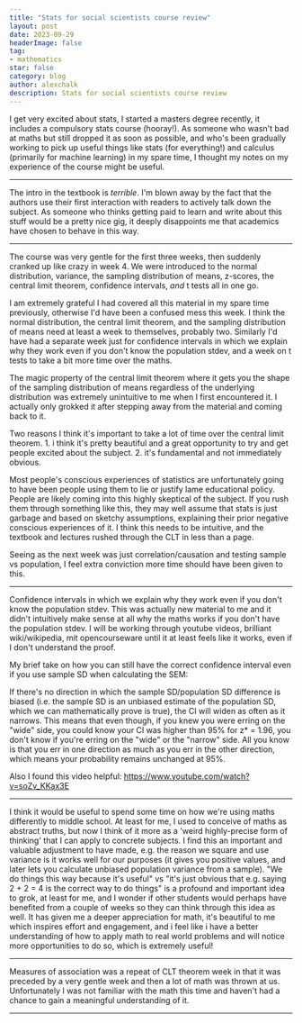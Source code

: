 ```yaml
---
title: "Stats for social scientists course review"
layout: post
date: 2023-09-29
headerImage: false
tag:
- mathematics
star: false
category: blog
author: alexchalk
description: Stats for social scientists course review
---
```


I get very excited about stats, I started a masters degree recently, it includes a compulsory stats course (hooray!). As someone who wasn't bad at maths but still dropped it as soon as possible, and who's been gradually working to pick up useful things like stats (for everything!) and calculus (primarily for machine learning) in my spare time, I thought my notes on my experience of the course might be useful.

---

The intro in the textbook is *terrible*. I'm blown away by the fact that the authors use their first interaction with readers to actively talk down the subject. As someone who thinks getting paid to learn and write about this stuff would be a pretty nice gig, it deeply disappoints me that academics have chosen to behave in this way.

---

The course was very gentle for the first three weeks, then suddenly cranked up like crazy in week 4. We were introduced to the normal distribution, variance, the sampling distribution of means, z-scores, the central limit theorem, confidence intervals, *and* t tests all in one go.

I am extremely grateful I had covered all this material in my spare time previously, otherwise I'd have been a confused mess this week. I think the normal distribution, the central limit theorem, and the sampling distribution of means need at least a week to themselves, probably two. Similarly I'd have had a separate week just for confidence intervals in which we explain why they work even if you don't know the population stdev, and a week on t tests to take a bit more time over the maths.

The magic property of the central limit theorem where it gets you the shape of the sampling distribution of means regardless of the underlying distribution was extremely unintuitive to me when I first encountered it. I actually only grokked it after stepping away from the material and coming back to it.

Two reasons I think it's important to take a lot of time over the central limit theorem. 1. i think it's pretty beautiful and a great opportunity to try and get people excited about the subject. 2. it's fundamental and not immediately obvious. 

Most people's conscious experiences of statistics are unfortunately going to have been people using them to lie or justify lame educational policy. People are likely coming into this highly skeptical of the subject. If you rush them through something like this, they may well assume that stats is just garbage and based on sketchy assumptions, explaining their prior negative conscious experiences of it. I think this needs to be intuitive, and the textbook and lectures rushed through the CLT in less than a page.

Seeing as the next week was just correlation/causation and testing sample vs population, I feel extra conviction more time should have been given to this.

---

Confidence intervals in which we explain why they work even if you don't know the population stdev. This was actually new material to me and it didn't intuitively make sense at all why the maths works if you don't have the population stdev. I will be working through youtube videos, brilliant wiki/wikipedia, mit opencourseware until it at least feels like it works, even if I don't understand the proof.

My brief take on how you can still have the correct confidence interval even if you use sample SD when calculating the SEM:

If there's no direction in which the sample SD/population SD difference is biased (i.e. the sample SD is an unbiased estimate of the population SD, which we can mathematically prove is true), the CI will widen as often as it narrows. This means that even though, if you knew you were erring on the "wide" side, you could know your CI was higher than 95% for z* = 1.96, you don't know if you're erring on the "wide" or the "narrow" side. All you know is that you err in one direction as much as you err in the other direction, which means your probability remains unchanged at 95%.

Also I found this video helpful: https://www.youtube.com/watch?v=soZv_KKax3E

---

I think it would be useful to spend some time on how we're using maths differently to middle school. At least for me, I used to conceive of maths as abstract truths, but now I think of it more as a 'weird highly-precise form of thinking' that I can apply to concrete subjects. I find this an important and valuable adjustment to have made, e.g. the reason we square and use variance is it works well for our purposes (it gives you positive values, and later lets you calculate unbiased population variance from a sample). "We do things this way because it's useful" vs "it's just obvious that e.g. saying 2 + 2 = 4 is the correct way to do things" is a profound and important idea to grok, at least for me, and I wonder if other students would perhaps have benefited from a couple of weeks so they can think through this idea as well. It has given me a deeper appreciation for math, it's beautiful to me which inspires effort and engagement, and i feel like i have a better understanding of how to apply math to real world problems and will notice more opportunities to do so, which is extremely useful!

---

Measures of association was a repeat of CLT theorem week in that it was preceded by a very gentle week and then a lot of math was thrown at us. Unfortunately I was not familiar with the math this time and haven't had a chance to gain a meaningful understanding of it.

---


[1]: https://docs.haskellstack.org/en/stable/README/
[2]: https://lexi-lambda.github.io/blog/2018/02/10/an-opinionated-guide-to-haskell-in-2018/
[3]: https://www.schoolofhaskell.com/user/pbv/an-introduction-to-quickcheck-testing
[4]: https://github.com/AlexChalk/graham-scan/blob/master/src/Lib.hs

